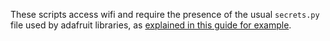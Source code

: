 These scripts access wifi and require the presence of the usual `secrets.py` file used by adafruit libraries, as [explained in this guide for example](https://learn.adafruit.com/pyportal-titano-weather-station/code-walkthrough-secrets-py).
